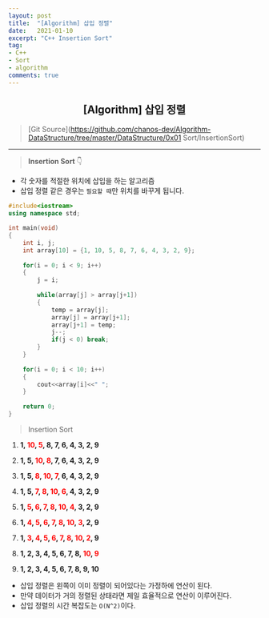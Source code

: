 ```yaml
---
layout: post
title:  "[Algorithm] 삽입 정렬"
date:   2021-01-10
excerpt: "C++ Insertion Sort"
tag: 
- C++
- Sort
- algorithm
comments: true
---
```


## <center>[Algorithm] 삽입 정렬</center>  

>[Git Source](https://github.com/chanos-dev/Algorithm-DataStructure/tree/master/DataStructure/0x01 Sort/InsertionSort)

---

> <b> Insertion Sort </b> 👇
 
- 각 숫자를 적절한 위치에 삽입을 하는 알고리즘
- 삽입 정렬 같은 경우는 `필요할 때`만 위치를 바꾸게 됩니다.

```cpp
#include<iostream>
using namespace std;

int main(void)
{
	int i, j;
	int array[10] = {1, 10, 5, 8, 7, 6, 4, 3, 2, 9};
  
	for(i = 0; i < 9; i++)
	{
		j = i;
        
		while(array[j] > array[j+1])
		{
			temp = array[j];
			array[j] = array[j+1];
			array[j+1] = temp;
			j--;
			if(j < 0) break;
		}
  	}
   
	for(i = 0; i < 10; i++)
	{
		cout<<array[i]<<" ";
	}
	
	return 0;
}
``` 

> Insertion Sort

 1. **1, <span style="color:red">10</span>, <span style="color:red">5</span>, 8, 7, 6, 4, 3, 2, 9**
 
 2. **1, 5, <span style="color:red">10</span>, <span style="color:red">8</span>, 7, 6, 4, 3, 2, 9**

 3. **1, 5, <span style="color:red">8</span>, <span style="color:red">10</span>, <span style="color:red">7</span>, 6, 4, 3, 2, 9**

 4. **1, 5, <span style="color:red">7</span>, <span style="color:red">8</span>, <span style="color:red">10</span>, <span style="color:red">6</span>, 4, 3, 2, 9**

 5. **1, <span style="color:red">5</span>, <span style="color:red">6</span>, <span style="color:red">7</span>, <span style="color:red">8</span>, <span style="color:red">10</span>, <span style="color:red">4</span>, 3, 2, 9**

 6. **1, <span style="color:red">4</span>, <span style="color:red">5</span>, <span style="color:red">6</span>, <span style="color:red">7</span>, <span style="color:red">8</span>, <span style="color:red">10</span>, <span style="color:red">3</span>, 2, 9**

 7. **1, <span style="color:red">3</span>, <span style="color:red">4</span>, <span style="color:red">5</span>, <span style="color:red">6</span>, <span style="color:red">7</span>, <span style="color:red">8</span>, <span style="color:red">10</span>, <span style="color:red">2</span>, 9**

 8. **1, 2, 3, 4, 5, 6, 7, 8, <span style="color:red">10</span>, <span style="color:red">9</span>**

 9. **1, 2, 3, 4, 5, 6, 7, 8, 9, 10**

- 삽입 정렬은 왼쪽이 이미 정렬이 되어있다는 가정하에 연산이 된다.
- 만약 데이터가 거의 정렬된 상태라면 제일 효율적으로 연산이 이루어진다.
- 삽입 정렬의 시간 복잡도는 `O(N^2)`이다.